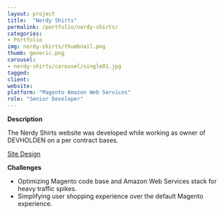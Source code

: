 ```yaml
---
layout: project
title:  "Nerdy Shirts"
permalink: /portfolio/nerdy-shirts/
categories:
- Portfolio
img: nerdy-shirts/thumbnail.png
thumb: generic.png
carousel:
- nerdy-shirts/carousel/single01.jpg
tagged:
client:
website:
platform: "Magento Amazon Web Services"
role: "Senior Developer"
---
```

**Description**

The Nerdy Shirts website was developed while working as owner of DEVHOLDEN on a
per contract bases.

[Site Design](/projects/nerdy-shirts/site-design/)

**Challenges**
* Optimizing Magento code base and Amazon Web Services stack for heavy traffic
spikes.
* Simplifying user shopping experience over the default Magento experience.
